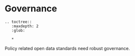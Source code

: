 # Governance

```eval_rst
.. toctree::
   :maxdepth: 2
   :glob:

   *

```

Policy related open data standards need robust governance.